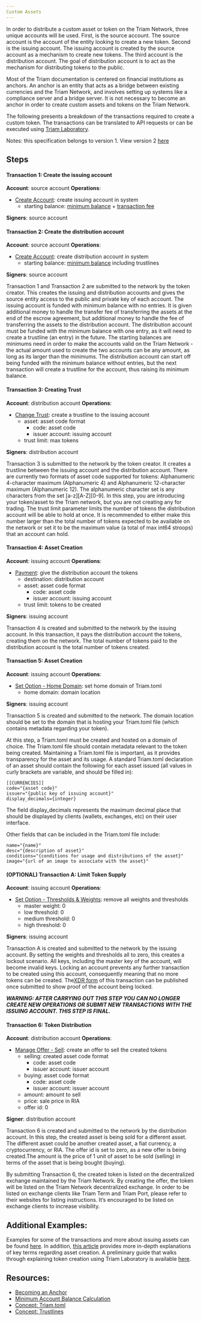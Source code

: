 ```yaml
---
Custom Assets
---
```


In order to distribute a custom asset or token on the Triam Network, three unique accounts will be used. First, is the source account. The source account is the account of the entity looking to create a new token. Second is the issuing account. The issuing account is created by the source account as a mechanism to create new tokens. The third account is the distribution account. The goal of distribution account is to act as the mechanism for distributing tokens to the public.

Most of the Triam documentation is centered on financial institutions as anchors. An anchor is an entity that acts as a bridge between existing currencies and the Triam Network, and involves setting up systems like a compliance server and a bridge server. It is not necessary to become an anchor in order to create custom assets and tokens on the Triam Network.

The following presents a breakdown of the transactions required to create a custom token. The transactions can be translated to API requests or can be executed using [Triam Laboratory](https://laboratory.triamnetwork.com).

Notes: this specification belongs to version 1. View version 2 [here](docs/guides/walk-throughs/custom-assets-v2.md)


## Steps

#### Transaction 1: Create the issuing account
**Account**: source account
**Operations**:
- [Create Account](../concepts/list-of-operations.md#create-account): create issuing account in system
	 - starting balance: [minimum balance](../concepts/fees.md#minimum-account-balance) + [transaction fee](../concepts/fees.md#transaction-fee)

**Signers**: source account

#### Transaction 2: Create the distribution account
**Account**: source account
**Operations**:
- [Create Account](../concepts/list-of-operations.md#create-account): create distribution account in system
	 - starting balance: [minimum balance](../concepts/fees.md#minimum-account-balance) including trustlines

**Signers**: source account


Transaction 1 and Transaction 2 are submitted to the network by the token creator. This creates the issuing and distribution accounts and gives the source entity access to the public and private key of each account. The issuing account is funded with minimum balance with no entries. It is given additional money to handle the transfer fee of transferring the assets at the end of the escrow agreement, but additional money to handle the fee of transferring the assets to the distribution account. The distribution account must be funded with the minimum balance with one entry, as it will need to create a trustline (an entry) in the future. The starting balances are minimums need in order to make the accounts valid on the Triam Network - the actual amount used to create the two accounts can be any amount, as long as its larger than the minimums. The distribution account can start off being funded with the minimum balance without entries, but the next transaction will create a trustline for the account, thus raising its minimum balance.


#### Transaction 3: Creating Trust
**Account**: distribution account
**Operations**:
- [Change Trust](../concepts/list-of-operations.md#change-trust): create a trustline to the issuing account
	 - asset: asset code format
	 	- code: asset code
	 	- issuer account: issuing account
	 - trust limit: max tokens

**Signers**: distribution account


Transaction 3 is submitted to the network by the token creator. It creates a trustline between the issuing account and the distribution account. There are currently two formats of asset code supported for tokens: Alphanumeric 4-character maximum (Alphanumeric 4) and Alphanumeric 12-character maximum (Alphanumeric 12). The alphanumeric character set is any characters from the set [a-z][A-Z][0-9]. In this step, you are introducing your token/asset to the Triam network, but you are not creating any for trading. The trust limit parameter limits the number of tokens the distribution account will be able to hold at once.  It is recommended to either make this number larger than the total number of tokens expected to be available on the network or set it to be the maximum value (a total of max int64 stroops) that an account can hold.


#### Transaction 4: Asset Creation
**Account**: issuing account
**Operations**:
- [Payment](../concepts/list-of-operations.md#payment): give the distribution account the tokens
	 - destination: distribution account
	 - asset: asset code format
	 	- code: asset code
	 	- issuer account: issuing account
	 - trust limit: tokens to be created

**Signers**: issuing account

Transaction 4 is created and submitted to the network by the issuing account. In this transaction, it pays the distribution account the tokens, creating them on the network. The total number of tokens paid to the distribution account is the total number of tokens created.

#### Transaction 5: Asset Creation
**Account**: issuing account
**Operations**:
- [Set Option - Home Domain](../concepts/list-of-operations.md#set-options): set home domain of Triam.toml
	 - home domain: domain location

**Signers**: issuing account


Transaction 5 is created and submitted to the network. The domain location should be set to the domain that is hosting your Triam.toml file (which contains metadata regarding your token).

At this step, a Triam.toml must be created and hosted on a domain of choice. The Triam.toml file should contain metadata relevant to the token being created. Maintaining a Triam.toml file is important, as it provides transparency for the asset and its usage.
A standard Triam.toml declaration of an asset should contain the following for each asset issued (all values in curly brackets are variable, and should be filled in):
```
[[CURRENCIES]]
code="{asset code}"
issuer="{public key of issuing account}"
display_decimals={integer}
```

The field display_decimals represents the maximum decimal place that should be displayed by clients (wallets, exchanges, etc) on their user interface.

Other fields that can be included in the Triam.toml file include:
```
name="{name}"
desc="{description of asset}"
conditions="{conditions for usage and distributions of the asset}"
image="{url of an image to associate with the asset}"
```


#### (OPTIONAL) Transaction A: Limit Token Supply
**Account**: issuing account
**Operations**:
- [Set Option - Thresholds & Weights](../concepts/list-of-operations.md#set-options): remove all weights and thresholds
	 - master weight: 0
	 - low threshold: 0
	 - medium threshold: 0
	 - high threshold: 0

**Signers**: issuing account


Transaction A is created and submitted to the network by the issuing account. By setting the weights and thresholds all to zero, this creates a lockout scenario. All keys, including the master key of the account, will become invalid keys. Locking an account prevents any further transaction to be created using this account, consequently meaning that no more tokens can be created. The[XDR form](https://www.Triam.org/developers/horizon/reference/xdr.html) of this transaction can be published once submitted to show proof of the account being locked.



***WARNING: AFTER CARRYING OUT THIS STEP YOU CAN NO LONGER CREATE NEW OPERATIONS OR SUBMIT NEW TRANSACTIONS WITH THE ISSUING ACCOUNT. THIS STEP IS FINAL.***


#### Transaction 6: Token Distribution
**Account**: distribution account
**Operations**:
- [Manage Offer - Sell](../concepts/list-of-operations.md#manage-offer): create an offer to sell the created tokens
	- selling: created asset code format
		- code: asset code
		- issuer account: issuer account
	- buying: asset code format
		- code: asset code
		- issuer account: issuer account
	- amount: amount to sell
	- price: sale price in RIA
	- offer id: 0

**Signer**: distribution account

Transaction 6 is created and submitted to the network by the distribution account. In this step, the created asset is being sold for a different asset. The different asset could be another created asset, a fiat currency, a cryptocurrency, or RIA.  The offer id is set to zero, as a new offer is being created.The amount is the price of 1 unit of asset to be sold (selling) in terms of the asset that is being bought (buying).

By submitting Transaction 6, the created token is listed on the decentralized exchange maintained by the Triam Network. By creating the offer, the token will be listed on the Triam Network decentralized exchange. In order to be listed on exchange clients like Triam Term and Triam Port, please refer to their websites for listing instructions. It’s encouraged to be listed on exchange clients to increase visibility.



## Additional Examples:
Examples for some of the transactions and more about issuing assets can be found [here](../issuing-assets.md). In addition, [this article](../concepts/assets.md#anchors-issuing-assets) provides more in-depth explanations of key terms regarding asset creation. A preliminary guide that walks through explaining token creation using Triam Laboratory is available [here](https://laboratory.triamnetwork.com).

## Resources:
- [Becoming an Anchor](../anchor/)
- [Minimum Account Balance Calculation](../concepts/fees.md#minimum-account-balance)
- [Concept: Triam.toml](../concepts/triam-toml.md)
- [Concept: Trustlines](../concepts/assets.md#trustlines)
